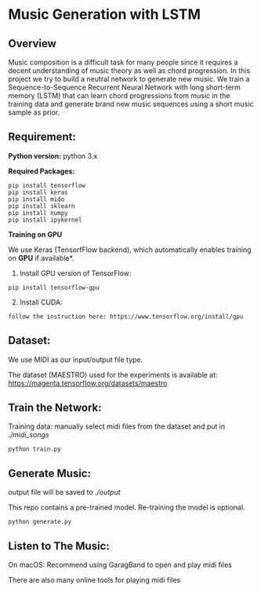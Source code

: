 # Music Generation with LSTM


## Overview

Music composition is a difficult task for many people since it requires a decent understanding of music theory as well as chord progression. In this project we try to build a neutral network to generate new music. We train a Sequence-to-Sequence Recurrent Neural Network with long short-term memory (LSTM) that can learn chord progressions from music in the training data and generate brand new music sequences using a short music sample as prior.

## Requirement:

**Python version:** python 3.x

**Required Packages:**

    pip install tensorflow
    pip install keras
    pip install mido
    pip install sklearn
    pip install numpy
    pip install ipykernel

**Training on GPU**

We use Keras (TensorfFlow backend), which automatically enables training on **GPU** if available*.

   1. Install GPU version of TensorFlow:
    
    pip install tensorflow-gpu
   
   2. Install CUDA:
    
    follow the instruction here: https://www.tensorflow.org/install/gpu
    

## Dataset:

We use MIDI as our input/output file type. 

The dataset (MAESTRO) used for the experiments is available at: https://magenta.tensorflow.org/datasets/maestro

## Train the Network: 

Training data: manually select midi files from the dataset and put in *./midi_songs*

    python train.py

## Generate Music: 

output file will be saved to *./output*

This repo contains a pre-trained model. Re-training the model is optional.

    python generate.py

## Listen to The Music:

On macOS: Recommend using GaragBand to open and play midi files

There are also many online tools for playing midi files
